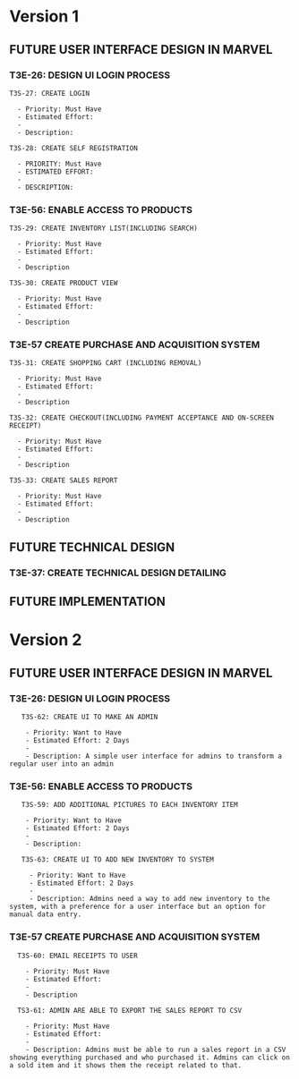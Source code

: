 # Version 1

## FUTURE USER INTERFACE DESIGN IN MARVEL
  ### T3E-26: DESIGN UI LOGIN PROCESS
    T3S-27: CREATE LOGIN
    
      - Priority: Must Have
      - Estimated Effort:
      - 
      - Description: 
      
    T3S-28: CREATE SELF REGISTRATION

      - PRIORITY: Must Have
      - ESTIMATED EFFORT:
      - 
      - DESCRIPTION: 

 ### T3E-56: ENABLE ACCESS TO PRODUCTS
    T3S-29: CREATE INVENTORY LIST(INCLUDING SEARCH)     
      
      - Priority: Must Have
      - Estimated Effort:
      - 
      - Description
    
    T3S-30: CREATE PRODUCT VIEW
    
      - Priority: Must Have
      - Estimated Effort:
      - 
      - Description
    

### T3E-57 CREATE PURCHASE AND ACQUISITION SYSTEM
    T3S-31: CREATE SHOPPING CART (INCLUDING REMOVAL)     
      
      - Priority: Must Have
      - Estimated Effort:
      - 
      - Description

    T3S-32: CREATE CHECKOUT(INCLUDING PAYMENT ACCEPTANCE AND ON-SCREEN RECEIPT)

      - Priority: Must Have
      - Estimated Effort:
      - 
      - Description
      
    T3S-33: CREATE SALES REPORT
     
      - Priority: Must Have
      - Estimated Effort:
      - 
      - Description
    




## FUTURE TECHNICAL DESIGN
### T3E-37: CREATE TECHNICAL DESIGN DETAILING

## FUTURE IMPLEMENTATION



# Version 2

  ## FUTURE USER INTERFACE DESIGN IN MARVEL
   ### T3E-26: DESIGN UI LOGIN PROCESS
       T3S-62: CREATE UI TO MAKE AN ADMIN
        
        - Priority: Want to Have
        - Estimated Effort: 2 Days
        - 
        - Description: A simple user interface for admins to transform a regular user into an admin
        
   ### T3E-56: ENABLE ACCESS TO PRODUCTS
       T3S-59: ADD ADDITIONAL PICTURES TO EACH INVENTORY ITEM

        - Priority: Want to Have
        - Estimated Effort: 2 Days
        - 
        - Description:

       T3S-63: CREATE UI TO ADD NEW INVENTORY TO SYSTEM
        
         - Priority: Want to Have
         - Estimated Effort: 2 Days
         - 
         - Description: Admins need a way to add new inventory to the system, with a preference for a user interface but an option for manual data entry.
         
  ### T3E-57 CREATE PURCHASE AND ACQUISITION SYSTEM
      T3S-60: EMAIL RECEIPTS TO USER 

        - Priority: Must Have
        - Estimated Effort:
        - 
        - Description

      TS3-61: ADMIN ARE ABLE TO EXPORT THE SALES REPORT TO CSV

        - Priority: Must Have
        - Estimated Effort:
        - 
        - Description: Admins must be able to run a sales report in a CSV showing everything purchased and who purchased it. Admins can click on a sold item and it shows them the receipt related to that.
      
